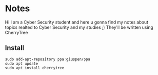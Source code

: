 # Notes
Hi I am a Cyber Security student and here u gonna find my notes about topics realted to Cyber Security and my studies ;) They'll be written using CherryTree
## Install
```
sudo add-apt-repository ppa:giuspen/ppa
sudo apt update
sudo apt install cherrytree
```
